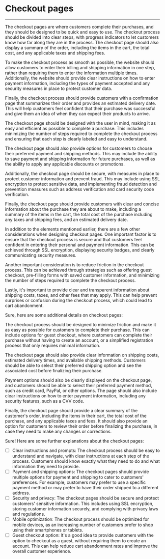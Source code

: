 # Checkout pages
---

The checkout pages are where customers complete their purchases, and they should be designed to be quick and easy to use. The checkout process should be divided into clear steps, with progress indicators to let customers know how far along they are in the process. The checkout page should also display a summary of the order, including the items in the cart, the total cost, and any applicable taxes and shipping fees.

To make the checkout process as smooth as possible, the website should allow customers to enter their billing and shipping information in one step, rather than requiring them to enter the information multiple times. Additionally, the website should provide clear instructions on how to enter payment information, including the types of payment accepted and any security measures in place to protect customer data.

Finally, the checkout process should provide customers with a confirmation page that summarizes their order and provides an estimated delivery date. This will help customers feel confident that their purchase was successful and give them an idea of when they can expect their products to arrive.

The checkout page should be designed with the user in mind, making it as easy and efficient as possible to complete a purchase. This includes minimizing the number of steps required to complete the checkout process and ensuring that each step is clearly labeled and easy to understand.

The checkout page should also provide options for customers to choose their preferred payment and shipping methods. This may include the ability to save payment and shipping information for future purchases, as well as the ability to apply any applicable discounts or promotions.

Additionally, the checkout page should be secure, with measures in place to protect customer information and prevent fraud. This may include using SSL encryption to protect sensitive data, and implementing fraud detection and prevention measures such as address verification and card security code verification.

Finally, the checkout page should provide customers with clear and concise information about the purchase they are about to make, including a summary of the items in the cart, the total cost of the purchase including any taxes and shipping fees, and an estimated delivery date.

In addition to the elements mentioned earlier, there are a few other considerations when designing checkout pages. One important factor is to ensure that the checkout process is secure and that customers feel confident in entering their personal and payment information. This can be achieved through SSL encryption, displaying security badges, and clearly communicating security measures.

Another important consideration is to reduce friction in the checkout process. This can be achieved through strategies such as offering guest checkout, pre-filling forms with saved customer information, and minimizing the number of steps required to complete the checkout process.

Lastly, it's important to provide clear and transparent information about shipping costs, taxes, and other fees that may apply. This can help prevent surprises or confusion during the checkout process, which could lead to cart abandonment.

Sure, here are some additional details on checkout pages:

The checkout process should be designed to minimize friction and make it as easy as possible for customers to complete their purchase. This can include options for guest checkout, where customers can complete their purchase without having to create an account, or a simplified registration process that only requires minimal information.

The checkout page should also provide clear information on shipping costs, estimated delivery times, and available shipping methods. Customers should be able to select their preferred shipping option and see the associated cost before finalizing their purchase.

Payment options should also be clearly displayed on the checkout page, and customers should be able to select their preferred payment method, such as credit card, PayPal, or other options. The page should also include clear instructions on how to enter payment information, including any security features, such as a CVV code.

Finally, the checkout page should provide a clear summary of the customer's order, including the items in their cart, the total cost of the purchase, and any applicable taxes and fees. It should also provide an option for customers to review their order before finalizing the purchase, in case they need to make any changes or corrections.

Sure! Here are some further explanations about the checkout pages:

- [ ] Clear instructions and prompts: The checkout process should be easy to understand and navigate, with clear instructions at each step of the process. Customers should know exactly what they need to do and what information they need to provide.
- [ ] Payment and shipping options: The checkout pages should provide multiple options for payment and shipping to cater to customers' preferences. For example, customers may prefer to use a specific payment method or may prefer to have their order shipped to a different address.
- [ ] Security and privacy: The checkout pages should be secure and protect customers' sensitive information. This includes using SSL encryption, storing customer information securely, and complying with privacy laws and regulations.
- [ ] Mobile optimization: The checkout process should be optimized for mobile devices, as an increasing number of customers prefer to shop using their smartphones or tablets.
- [ ] Guest checkout option: It's a good idea to provide customers with the option to checkout as a guest, without requiring them to create an account. This can help reduce cart abandonment rates and improve the overall customer experience.
